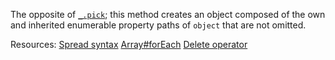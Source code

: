 The opposite of <a href="#pick"><code>\_.pick</code></a>; this method creates an object composed of the own and inherited enumerable property paths of <code>object</code> that are not omitted.

Resources: [Spread syntax](https://developer.mozilla.org/docs/Web/JavaScript/Reference/Operators/Spread_syntax) [Array#forEach](https://developer.mozilla.org/docs/Web/JavaScript/Reference/Global_Objects/Array/forEach) [Delete operator](https://developer.mozilla.org/en-US/docs/Web/JavaScript/Reference/Operators/delete)
